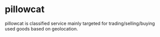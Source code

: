 pillowcat
=========

pillowcat is classified service mainly targeted for trading/selling/buying used goods based on geolocation.

